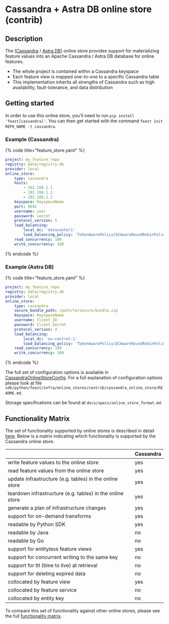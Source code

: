 # Cassandra + Astra DB online store (contrib)

## Description

The [[Cassandra](https://cassandra.apache.org/_/index.html) / [Astra DB](https://www.datastax.com/products/datastax-astra?utm_source=feast)] online store provides support for materializing feature values into an Apache Cassandra / Astra DB database for online features.

* The whole project is contained within a Cassandra keyspace
* Each feature view is mapped one-to-one to a specific Cassandra table
* This implementation inherits all strengths of Cassandra such as high availability, fault-tolerance, and data distribution

## Getting started
In order to use this online store, you'll need to run `pip install 'feast[cassandra]'`. You can then get started with the command `feast init REPO_NAME -t cassandra`.

### Example (Cassandra)

{% code title="feature_store.yaml" %}
```yaml
project: my_feature_repo
registry: data/registry.db
provider: local
online_store:
    type: cassandra
    hosts:
        - 192.168.1.1
        - 192.168.1.2
        - 192.168.1.3
    keyspace: KeyspaceName
    port: 9042                                                              # optional
    username: user                                                          # optional
    password: secret                                                        # optional
    protocol_version: 5                                                     # optional
    load_balancing:                                                         # optional
        local_dc: 'datacenter1'                                             # optional
        load_balancing_policy: 'TokenAwarePolicy(DCAwareRoundRobinPolicy)'  # optional
    read_concurrency: 100                                                   # optional
    write_concurrency: 100                                                  # optional
```
{% endcode %}

### Example (Astra DB)

{% code title="feature_store.yaml" %}
```yaml
project: my_feature_repo
registry: data/registry.db
provider: local
online_store:
    type: cassandra
    secure_bundle_path: /path/to/secure/bundle.zip
    keyspace: KeyspaceName
    username: Client_ID
    password: Client_Secret
    protocol_version: 4                                                     # optional
    load_balancing:                                                         # optional
        local_dc: 'eu-central-1'                                            # optional
        load_balancing_policy: 'TokenAwarePolicy(DCAwareRoundRobinPolicy)'  # optional
    read_concurrency: 100                                                   # optional
    write_concurrency: 100                                                  # optional
```
{% endcode %}

The full set of configuration options is available in [CassandraOnlineStoreConfig](https://rtd.feast.dev/en/master/#feast.infra.online_stores.contrib.cassandra_online_store.cassandra_online_store.CassandraOnlineStoreConfig).
For a full explanation of configuration options please look at file
`sdk/python/feast/infra/online_stores/contrib/cassandra_online_store/README.md`.

Storage specifications can be found at `docs/specs/online_store_format.md`.

## Functionality Matrix

The set of functionality supported by online stores is described in detail [here](overview.md#functionality).
Below is a matrix indicating which functionality is supported by the Cassandra online store.

|                                                           | Cassandra |
| :-------------------------------------------------------- | :-------- |
| write feature values to the online store                  | yes       |
| read feature values from the online store                 | yes       |
| update infrastructure (e.g. tables) in the online store   | yes       |
| teardown infrastructure (e.g. tables) in the online store | yes       |
| generate a plan of infrastructure changes                 | yes       |
| support for on-demand transforms                          | yes       |
| readable by Python SDK                                    | yes       |
| readable by Java                                          | no        |
| readable by Go                                            | no        |
| support for entityless feature views                      | yes       |
| support for concurrent writing to the same key            | no        |
| support for ttl (time to live) at retrieval               | no        |
| support for deleting expired data                         | no        |
| collocated by feature view                                | yes       |
| collocated by feature service                             | no        |
| collocated by entity key                                  | no        |

To compare this set of functionality against other online stores, please see the full [functionality matrix](overview.md#functionality-matrix).
